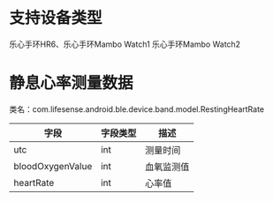 <a name="lC0iU"></a>
# 支持设备类型
乐心手环HR6、乐心手环Mambo Watch1 乐心手环Mambo Watch2
<a name="jtQ5r"></a>
# 静息心率测量数据

类名：com.lifesense.android.ble.device.band.model.RestingHeartRate

| 字段 | 字段类型 | 描述 |
| --- | --- | --- |
| utc | int | 测量时间 |
| bloodOxygenValue | int | 血氧监测值 |
| heartRate | int | 心率值 |



